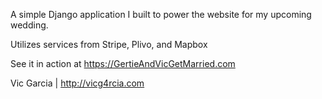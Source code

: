 A simple Django application I built to power the website for my upcoming wedding.

Utilizes services from Stripe, Plivo, and Mapbox

See it in action at https://GertieAndVicGetMarried.com

Vic Garcia | http://vicg4rcia.com

